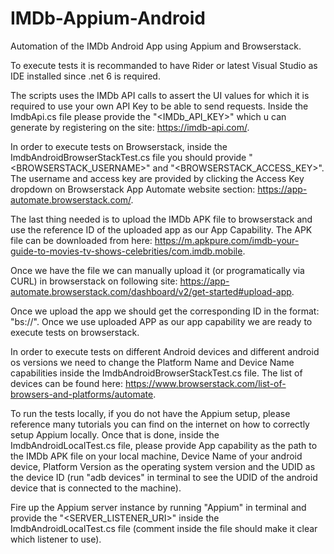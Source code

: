 # IMDb-Appium-Android
  Automation of the IMDb Android App using Appium and Browserstack.

  To execute tests it is recommanded to have Rider or latest Visual Studio as IDE installed since .net 6 is required.

  The scripts uses the IMDb API calls to assert the UI values for which it is required to use your own API Key to be able to send requests.
Inside the ImdbApi.cs file please provide the "<IMDb_API_KEY>" which u can generate by registering on the site: https://imdb-api.com/. 

  In order to execute tests on Browserstack, inside the ImdbAndroidBrowserStackTest.cs file you should provide 
  "<BROWSERSTACK_USERNAME>" and "<BROWSERSTACK_ACCESS_KEY>".
The username and access key are provided by clicking the Access Key dropdown on Browserstack App Automate website section: https://app-automate.browserstack.com/.

  The last thing needed is to upload the IMDb APK file to browserstack and use the reference ID of the uploaded app as our App Capability.
The APK file can be downloaded from here: https://m.apkpure.com/imdb-your-guide-to-movies-tv-shows-celebrities/com.imdb.mobile.

  Once we have the file we can manually upload it (or programatically via CURL) in browserstack on following site: https://app-automate.browserstack.com/dashboard/v2/get-started#upload-app.

  Once we upload the app we should get the corresponding ID in the format: "bs://<app-id>". Once we use uploaded APP as our app capability we are ready to execute tests on browserstack. 

  In order to execute tests on different Android devices and different android os versions we need to change the Platform Name and Device Name capabilities inside the ImdbAndroidBrowserStackTest.cs file. The list of devices can be found here: https://www.browserstack.com/list-of-browsers-and-platforms/automate.
  
  To run the tests locally, if you do not have the Appium setup, please reference many tutorials you can find on the internet on how to correctly setup Appium locally. Once that is done, inside the ImdbAndroidLocalTest.cs file, please provide App capability as the path to the IMDb APK file on your local machine, Device Name of your android device, Platform Version as the operating system version and the UDID as the device ID (run "adb devices" in terminal to see the UDID of the android device that is connected to the machine). 
  
  Fire up the Appium server instance by running "Appium" in terminal and provide the "<SERVER_LISTENER_URI>" inside the ImdbAndroidLocalTest.cs file (comment inside the file should make it clear which listener to use).
